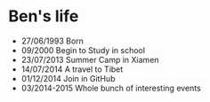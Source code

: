 Ben's life
===============

- 27/06/1993 Born
- 09/2000 Begin to Study in school
- 23/07/2013 Summer Camp in Xiamen
- 14/07/2014 A travel to Tibet
- 01/12/2014 Join in GitHub
- 03/2014-2015 Whole bunch of interesting events
